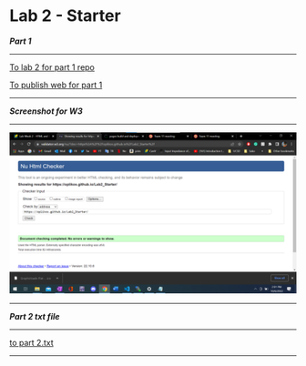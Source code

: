 # Lab 2 - Starter

***Part 1***

---

[To lab 2 for part 1 repo](https://github.com/oplikos/Lab2_Starter)

[To publish web for part 1 ](https://oplikos.github.io/Lab2_Starter/)

---

***Screenshot for W3*** 

---

![image](screenshots/Sc1.png)

---

***Part 2 txt file***

---


[to part 2.txt](part2.txt)

---


